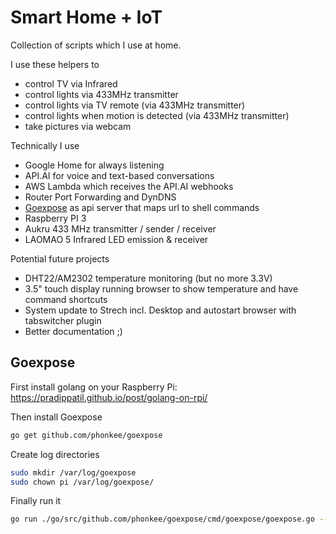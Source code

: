 # Smart Home + IoT
Collection of scripts which I use at home. 

I use these helpers to
 - control TV via Infrared
 - control lights via 433MHz transmitter
 - control lights via TV remote (via 433MHz transmitter)
 - control lights when motion is detected (via 433MHz transmitter)
 - take pictures via webcam

Technically I use
 - Google Home for always listening
 - API.AI for voice and text-based conversations
 - AWS Lambda which receives the API.AI webhooks
 - Router Port Forwarding and DynDNS
 - [Goexpose](https://github.com/phonkee/goexpose) as api server that maps url to shell commands
 - Raspberry PI 3
 - Aukru 433 MHz transmitter / sender / receiver
 - LAOMAO 5 Infrared LED emission & receiver

Potential future projects
 - DHT22/AM2302 temperature monitoring (but no more 3.3V)
 - 3.5" touch display running browser to show temperature and have command shortcuts
 - System update to Strech incl. Desktop and autostart browser with tabswitcher plugin
 - Better documentation ;)

## Goexpose
First install golang on your Raspberry Pi: https://pradippatil.github.io/post/golang-on-rpi/

Then install Goexpose
```bash
go get github.com/phonkee/goexpose 
```

Create log directories
```bash
sudo mkdir /var/log/goexpose
sudo chown pi /var/log/goexpose/
```

Finally run it
```bash
go run ./go/src/github.com/phonkee/goexpose/cmd/goexpose/goexpose.go --config assistant-helper/config.yaml -format yaml -log_dir /var/log/goexpose -alsologtostderr=true -stderrthreshold=INFO -v 2
```

